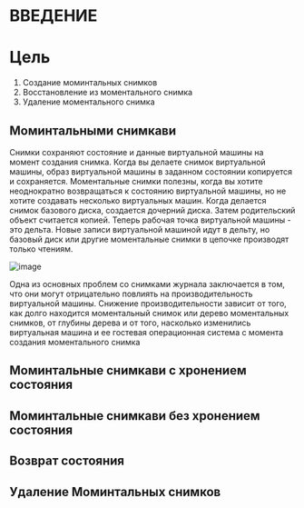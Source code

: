 # ВВЕДЕНИЕ

# Цель
1) Создание моминтальных снимков
2) Восстановление из моментального снимка
3) Удаление моментального снимка

## Моминтальными снимкави

Снимки сохраняют состояние и данные виртуальной машины на момент создания снимка. Когда вы делаете снимок виртуальной машины, образ виртуальной машины в заданном состоянии копируется и сохраняется.
Моментальные снимки полезны, когда вы хотите неоднократно возвращаться к состоянию виртуальной машины, но не хотите создавать несколько виртуальных машин.
Когда делается снимок базового диска, создается дочерний диска. Затем родительский объект считается копией. Теперь рабочая точка виртуальной машины - это дельта. Новые записи виртуальной машиной идут в дельту, но базовый диск или другие моментальные снимки в цепочке производят только чтениям.


![image](https://user-images.githubusercontent.com/79700810/154226780-e0a6c305-b285-4ce3-ab6b-51a08d020735.png)

Одна из основных проблем со снимками журнала заключается в том, что они могут отрицательно повлиять на производительность виртуальной машины. Снижение производительности зависит от того, как долго находится моментальный снимок или дерево моментальных снимков, от глубины дерева и от того, насколько изменились виртуальная машина и ее гостевая операционная система с момента создания моментального снимка


## Моминтальные снимкави с хронением состояния 


## Моминтальные снимкави без хронением состояния 


## Возврат состояния


## Удаление Моминтальных снимков

